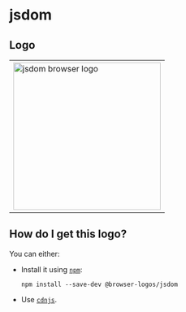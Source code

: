 # jsdom

## Logo

<table>
    <tr height=300>
        <td>
            <a href="https://github.com/alrra/browser-logos/tree/75f1dc4267f899cf3f3802352cbc2a3b074ed54c/src/jsdom">
                <img width=290 src="https://raw.githubusercontent.com/alrra/browser-logos/75f1dc4267f899cf3f3802352cbc2a3b074ed54c/src/jsdom/jsdom.svg?sanitize=true" alt="jsdom browser logo">
            </a>
        </td>
    </tr>
</table>

## How do I get this logo?

You can either:

* Install it using [`npm`][npm]:

  `npm install --save-dev @browser-logos/jsdom`

* Use [`cdnjs`][cdnjs].

<!-- Link labels: -->

[cdnjs]: https://cdnjs.com/libraries/browser-logos
[npm]: https://www.npmjs.com/
